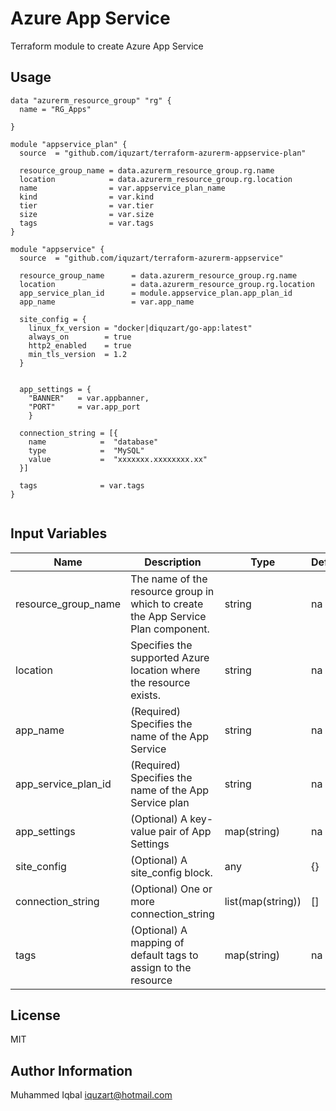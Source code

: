 # Azure App Service

Terraform module to create Azure App Service

## Usage
```
data "azurerm_resource_group" "rg" {
  name = "RG_Apps"

}

module "appservice_plan" {
  source  = "github.com/iquzart/terraform-azurerm-appservice-plan"

  resource_group_name = data.azurerm_resource_group.rg.name
  location            = data.azurerm_resource_group.rg.location
  name                = var.appservice_plan_name
  kind                = var.kind
  tier                = var.tier
  size                = var.size
  tags                = var.tags
}

module "appservice" {
  source  = "github.com/iquzart/terraform-azurerm-appservice"

  resource_group_name      = data.azurerm_resource_group.rg.name
  location                 = data.azurerm_resource_group.rg.location
  app_service_plan_id      = module.appservice_plan.app_plan_id
  app_name                 = var.app_name     

  site_config = {
    linux_fx_version = "docker|diquzart/go-app:latest"
    always_on        = true
    http2_enabled    = true
    min_tls_version  = 1.2  
  }


  app_settings = { 
    "BANNER"   = var.appbanner, 
    "PORT"     = var.app_port 
    }
  
  connection_string = [{
    name            =  "database"
    type            =  "MySQL"
    value           =  "xxxxxxx.xxxxxxxx.xx"
  }]
  
  tags              = var.tags
}


```

## Input Variables
| Name |	Description |	Type |	Default |	Required |
|---|---|---|---|---|
| resource_group_name  | The name of the resource group in which to create the App Service Plan component. | string  | na | yes |
| location | Specifies the supported Azure location where the resource exists.  | string | na | yes |
| app_name | (Required) Specifies the name of the App Service | string | na | yes |
| app_service_plan_id | (Required) Specifies the name of the App Service plan | string | na | yes |
| app_settings | (Optional) A key-value pair of App Settings | map(string) | na | no |
| site_config | (Optional) A site_config block. | any | {} | yes |
| connection_string | (Optional) One or more connection_string | list(map(string)) | [] | no |
| tags | (Optional) A mapping of default tags to assign to the resource | map(string) | na | no |



## License
MIT

## Author Information
Muhammed Iqbal <iquzart@hotmail.com>

